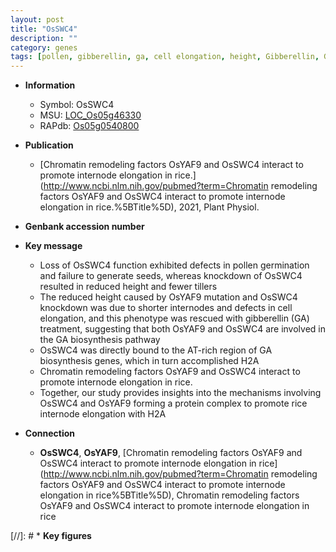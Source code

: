 ```yaml
---
layout: post
title: "OsSWC4"
description: ""
category: genes
tags: [pollen, gibberellin, ga, cell elongation, height, Gibberellin, GA,  ga , GA biosynthesis, internode elongation]
---
```


* **Information**  
    + Symbol: OsSWC4  
    + MSU: [LOC_Os05g46330](http://rice.uga.edu/cgi-bin/ORF_infopage.cgi?orf=LOC_Os05g46330)  
    + RAPdb: [Os05g0540800](http://rapdb.dna.affrc.go.jp/viewer/gbrowse_details/irgsp1?name=Os05g0540800)  

* **Publication**  
    + [Chromatin remodeling factors OsYAF9 and OsSWC4 interact to promote internode elongation in rice.](http://www.ncbi.nlm.nih.gov/pubmed?term=Chromatin remodeling factors OsYAF9 and OsSWC4 interact to promote internode elongation in rice.%5BTitle%5D), 2021, Plant Physiol.

* **Genbank accession number**  

* **Key message**  
    + Loss of OsSWC4 function exhibited defects in pollen germination and failure to generate seeds, whereas knockdown of OsSWC4 resulted in reduced height and fewer tillers
    + The reduced height caused by OsYAF9 mutation and OsSWC4 knockdown was due to shorter internodes and defects in cell elongation, and this phenotype was rescued with gibberellin (GA) treatment, suggesting that both OsYAF9 and OsSWC4 are involved in the GA biosynthesis pathway
    + OsSWC4 was directly bound to the AT-rich region of GA biosynthesis genes, which in turn accomplished H2A
    + Chromatin remodeling factors OsYAF9 and OsSWC4 interact to promote internode elongation in rice.
    + Together, our study provides insights into the mechanisms involving OsSWC4 and OsYAF9 forming a protein complex to promote rice internode elongation with H2A

* **Connection**  
    + __OsSWC4__, __OsYAF9__, [Chromatin remodeling factors OsYAF9 and OsSWC4 interact to promote internode elongation in rice](http://www.ncbi.nlm.nih.gov/pubmed?term=Chromatin remodeling factors OsYAF9 and OsSWC4 interact to promote internode elongation in rice%5BTitle%5D), Chromatin remodeling factors OsYAF9 and OsSWC4 interact to promote internode elongation in rice

[//]: # * **Key figures**  


